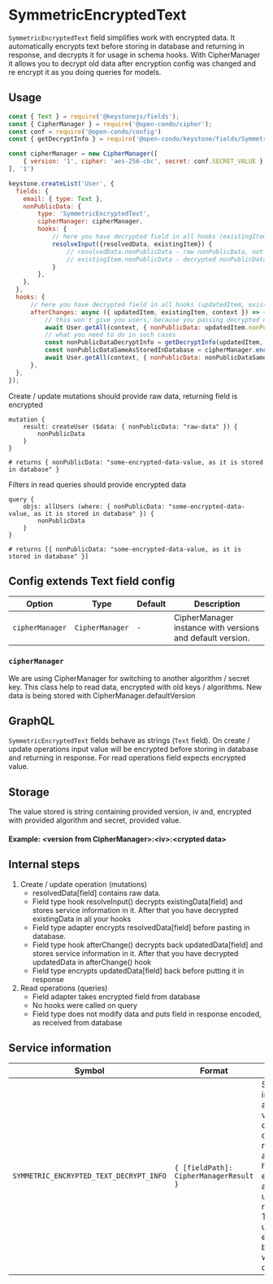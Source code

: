 # SymmetricEncryptedText

`SymmetricEncryptedText` field simplifies work with encrypted data. It automatically encrypts text before storing in
database and returning in response, and decrypts it for usage in schema hooks. With CipherManager it allows you to
decrypt old data after encryption config was changed and re encrypt it as you doing queries for models.

## Usage

```js
const { Text } = require('@keystonejs/fields');
const { CipherManager } = require('@open-condo/cipher');
const conf = require('@open-condo/config')
const { getDecryptInfo } = require('@open-condo/keystone/fields/SymmetricEncryptedText/utils/decryptInfo')

const cipherManager = new CipherManager([
    { version: '1', cipher: 'aes-256-cbc', secret: conf.SECRET_VALUE }
], '1')

keystone.createList('User', {
  fields: {
    email: { type: Text },
    nonPublicData: { 
        type: 'SymmetricEncryptedText',
        cipherManager: cipherManager,
        hooks: {
            // here you have decrypted field in all hooks (existingItem)
            resolveInput({resolvedData, existingItem}) {
                // resolvedData.nonPublicData - raw nonPublicData, not encrypted
                // existingItem.nonPublicData - decrypted nonPublicData
            }
        },
    },
  },
  hooks: {
      // here you have decrypted field in all hooks (updatedItem, existingItem)
      afterChanges: async ({ updatedItem, existingItem, context }) => {
          // this won't give you users, because you passing decrypted nonPublicData, and adapter is searching among encrypted ones
          await User.getAll(context, { nonPublicData: updatedItem.nonPublicData })
          // what you need to do in such cases
          const nonPublicDataDecryptInfo = getDecryptInfo(updatedItem, 'nonPublicData') // function will retun 'undefined' if passing anything other than 'updatedItem', 'existingItem'
          const nonPublicDataSameAsStoredInDatabase = cipherManager.encrypt(updatedItem.nonPublicData, nonPublicDataDecryptInfo)
          await User.getAll(context, { nonPublicData: nonPublicDataSameAsStoredInDatabase })
      },   
  }, 
});
```
Create / update mutations should provide raw data, returning field is encrypted
```gql 
mutation {
    result: createUser ($data: { nonPublicData: "raw-data" }) {
        nonPublicData
    }
}

# returns { nonPublicData: "some-encrypted-data-value, as it is stored in database" }
```
Filters in read queries should provide encrypted data
```gql
query {
    objs: allUsers (where: { nonPublicData: "some-encrypted-data-value, as it is stored in database" }) {
        nonPublicData
    }
}

# returns [{ nonPublicData: "some-encrypted-data-value, as it is stored in database" }]
```

## Config extends Text field config

| Option              | Type            | Default | Description                                               |
|---------------------|-----------------|---------|-----------------------------------------------------------|
| `cipherManager`     | `CipherManager` | `-`     | CipherManager instance with versions and default version. |

### `cipherManager`

We are using CipherManager for switching to another algorithm / secret key. This class help to read data, 
encrypted with old keys / algorithms. New data is being stored with CipherManager.defaultVersion

## GraphQL

`SymmetricEncryptedText` fields behave as strings (`Text` field). On create / update operations input value will be
encrypted before storing in database and returning in response. For read operations field expects encrypted value.

## Storage

The value stored is string containing provided version, iv and, encrypted with provided algorithm and secret, provided value.
#### Example: \<version from CipherManager\>:\<iv\>:\<crypted data\>

## Internal steps
1. Create / update operation (mutations)
   - resolvedData[field] contains raw data.
   - Field type hook resolveInput() decrypts existingData[field] and stores service information in it. After that you have decrypted existingData in all your hooks
   - Field type adapter encrypts resolvedData[field] before pasting in database.
   - Field type hook afterChange() decrypts back updatedData[field] and stores service information in it. After that you have decrypted updatedData in afterChange() hook
   - Field type encrypts updatedData[field] back before putting it in response
2. Read operations (queries)
   - Field adapter takes encrypted field from database
   - No hooks were called on query
   - Field type does not modify data and puts field in response encoded, as received from database

## Service information

| Symbol                                  | Format                                 | Description                                                                                                                                                                                                         |
|-----------------------------------------|----------------------------------------|---------------------------------------------------------------------------------------------------------------------------------------------------------------------------------------------------------------------|
| `SYMMETRIC_ENCRYPTED_TEXT_DECRYPT_INFO` | `{ [fieldPath]: CipherManagerResult }` | Stores information about iv and version after decrypting data during resolveInput(), afterChange() hooks in existingData and updatedData respectfully. This can be used to encrypt data back as it were in database |
